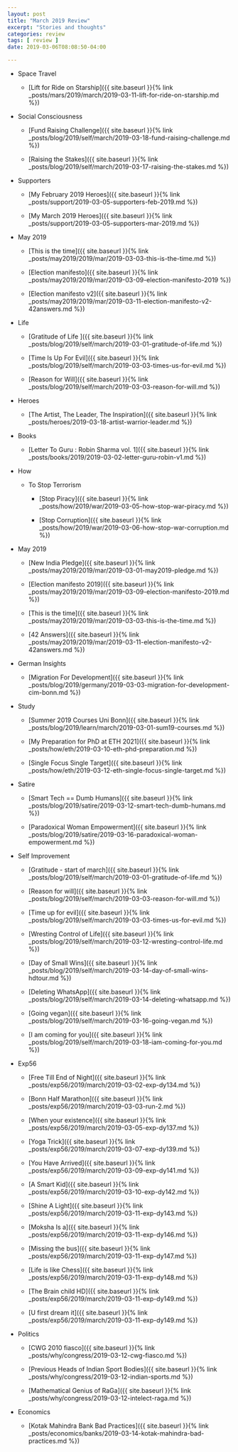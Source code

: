 ```yaml
---
layout: post
title: "March 2019 Review"
excerpt: "Stories and thoughts"
categories: review
tags: [ review ]
date: 2019-03-06T08:08:50-04:00

---
```


  * Space Travel

    * [Lift for Ride on Starship]({{ site.baseurl }}{% link _posts/mars/2019/march/2019-03-11-lift-for-ride-on-starship.md %})

  * Social Consciousness

    * [Fund Raising Challenge]({{ site.baseurl }}{% link  _posts/blog/2019/self/march/2019-03-18-fund-raising-challenge.md %})

    * [Raising the Stakes]({{ site.baseurl }}{% link  _posts/blog/2019/self/march/2019-03-17-raising-the-stakes.md %})

  * Supporters

    * [My February 2019 Heroes]({{ site.baseurl }}{% link _posts/support/2019-03-05-supporters-feb-2019.md %})

    * [My March 2019 Heroes]({{ site.baseurl }}{% link _posts/support/2019-03-05-supporters-mar-2019.md %})

  * May 2019

    * [This is the time]({{ site.baseurl }}{% link _posts/may2019/2019/mar/2019-03-03-this-is-the-time.md  %})

    * [Election manifesto]({{ site.baseurl }}{% link _posts/may2019/2019/mar/2019-03-09-election-manifesto-2019 %})

    * [Election manifesto v2]({{ site.baseurl }}{% link _posts/may2019/2019/mar/2019-03-11-election-manifesto-v2-42answers.md %})

  * Life

      * [Gratitude of Life ]({{ site.baseurl }}{% link _posts/blog/2019/self/march/2019-03-01-gratitude-of-life.md %})

      * [Time Is Up For Evil]({{ site.baseurl }}{% link _posts/blog/2019/self/march/2019-03-03-times-us-for-evil.md %})

      * [Reason for Will]({{ site.baseurl }}{% link _posts/blog/2019/self/march/2019-03-03-reason-for-will.md %})

  * Heroes
      * [The Artist, The Leader, The Inspiration]({{ site.baseurl }}{% link _posts/heroes/2019-03-18-artist-warrior-leader.md %})


  * Books
    * [Letter To Guru : Robin Sharma vol. 1]({{ site.baseurl }}{% link _posts/books/2019/2019-03-02-letter-guru-robin-v1.md %})

  * How
    * To Stop Terrorism
        * [Stop Piracy]({{ site.baseurl }}{% link _posts/how/2019/war/2019-03-05-how-stop-war-piracy.md %})

        * [Stop Corruption]({{ site.baseurl }}{% link _posts/how/2019/war/2019-03-06-how-stop-war-corruption.md %})

  * May 2019
    * [New India Pledge]({{ site.baseurl }}{% link _posts/may2019/2019/mar/2019-03-01-may2019-pledge.md  %})

    * [Election manifesto 2019]({{ site.baseurl }}{% link _posts/may2019/2019/mar/2019-03-09-election-manifesto-2019.md %})

    * [This is the time]({{ site.baseurl }}{% link _posts/may2019/2019/mar/2019-03-03-this-is-the-time.md %})

    * [42 Answers]({{ site.baseurl }}{% link _posts/may2019/2019/mar/2019-03-11-election-manifesto-v2-42answers.md %})

  * German Insights

     * [Migration For Development]({{ site.baseurl }}{% link _posts/blog/2019/germany/2019-03-03-migration-for-development-cim-bonn.md %})    

  * Study

    * [Summer 2019 Courses Uni Bonn]({{ site.baseurl }}{% link _posts/blog/2019/learn/march/2019-03-01-sum19-courses.md %})

    * [My Preparation for PhD at ETH 2021]({{ site.baseurl }}{% link _posts/how/eth/2019-03-10-eth-phd-preparation.md %})

    * [Single Focus Single Target]({{ site.baseurl }}{% link _posts/how/eth/2019-03-12-eth-single-focus-single-target.md %})


  * Satire

    * [Smart Tech == Dumb Humans]({{ site.baseurl }}{% link _posts/blog/2019/satire/2019-03-12-smart-tech-dumb-humans.md %})

    * [Paradoxical Woman Empowerment]({{ site.baseurl }}{% link _posts/blog/2019/satire/2019-03-16-paradoxical-woman-empowerment.md %})


  * Self Improvement
    * [Gratitude - start of march]({{ site.baseurl }}{% link _posts/blog/2019/self/march/2019-03-01-gratitude-of-life.md %})

    * [Reason for will]({{ site.baseurl }}{% link _posts/blog/2019/self/march/2019-03-03-reason-for-will.md %})

    * [Time up for evil]({{ site.baseurl }}{% link _posts/blog/2019/self/march/2019-03-03-times-us-for-evil.md %})

    * [Wresting Control of Life]({{ site.baseurl }}{% link _posts/blog/2019/self/march/2019-03-12-wresting-control-life.md %})

    * [Day of Small Wins]({{ site.baseurl }}{% link _posts/blog/2019/self/march/2019-03-14-day-of-small-wins-hdtour.md %})

    * [Deleting WhatsApp]({{ site.baseurl }}{% link _posts/blog/2019/self/march/2019-03-14-deleting-whatsapp.md %})

    * [Going vegan]({{ site.baseurl }}{% link _posts/blog/2019/self/march/2019-03-16-going-vegan.md %})

    * [I am coming for you]({{ site.baseurl }}{% link _posts/blog/2019/self/march/2019-03-18-iam-coming-for-you.md %})

  * Exp56
    * [Free Till End of Night]({{ site.baseurl }}{% link _posts/exp56/2019/march/2019-03-02-exp-dy134.md %})  

    * [Bonn Half Marathon]({{ site.baseurl }}{% link _posts/exp56/2019/march/2019-03-03-run-2.md %})  

    * [When your existence]({{ site.baseurl }}{% link _posts/exp56/2019/march/2019-03-05-exp-dy137.md %})

    * [Yoga Trick]({{ site.baseurl }}{% link  _posts/exp56/2019/march/2019-03-07-exp-dy139.md %})  

    * [You Have Arrived]({{ site.baseurl }}{% link  _posts/exp56/2019/march/2019-03-09-exp-dy141.md %})  

    * [A Smart Kid]({{ site.baseurl }}{% link _posts/exp56/2019/march/2019-03-10-exp-dy142.md %})  

    * [Shine A Light]({{ site.baseurl }}{% link _posts/exp56/2019/march/2019-03-11-exp-dy143.md %})

    * [Moksha Is a]({{ site.baseurl }}{% link _posts/exp56/2019/march/2019-03-11-exp-dy146.md %})

    * [Missing the bus]({{ site.baseurl }}{% link _posts/exp56/2019/march/2019-03-11-exp-dy147.md %})

    * [Life is like Chess]({{ site.baseurl }}{% link _posts/exp56/2019/march/2019-03-11-exp-dy148.md %})

    * [The Brain child HD]({{ site.baseurl }}{% link _posts/exp56/2019/march/2019-03-11-exp-dy149.md %})

    * [U first dream it]({{ site.baseurl }}{% link _posts/exp56/2019/march/2019-03-11-exp-dy149.md %})


  * Politics
    * [CWG 2010 fiasco]({{ site.baseurl }}{% link _posts/why/congress/2019-03-12-cwg-fiasco.md %})

    * [Previous Heads of Indian Sport Bodies]({{ site.baseurl }}{% link _posts/why/congress/2019-03-12-indian-sports.md  %})

    * [Mathematical Genius of RaGa]({{ site.baseurl }}{% link _posts/why/congress/2019-03-12-intelect-raga.md %})

  * Economics
    * [Kotak Mahindra Bank Bad Practices]({{ site.baseurl }}{% link  _posts/economics/banks/2019-03-14-kotak-mahindra-bad-practices.md  %})
